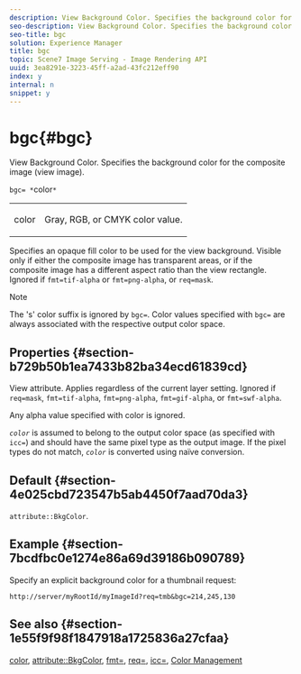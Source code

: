 ```yaml
---
description: View Background Color. Specifies the background color for the composite image (view image).
seo-description: View Background Color. Specifies the background color for the composite image (view image).
seo-title: bgc
solution: Experience Manager
title: bgc
topic: Scene7 Image Serving - Image Rendering API
uuid: 3ea8291e-3223-45ff-a2ad-43fc212eff90
index: y
internal: n
snippet: y
---
```


# bgc{#bgc}

View Background Color. Specifies the background color for the composite image (view image).

 `bgc= *`color`*`

<table id="simpletable_998CF426296945FEA48D19E33B71A17E"> 
 <tr class="strow"> 
  <td class="stentry"> <p><span class="codeph"> <span class="varname"> color</span></span> </p> </td> 
  <td class="stentry"> <p>Gray, RGB, or CMYK color value. </p></td> 
 </tr> 
</table>

Specifies an opaque fill color to be used for the view background. Visible only if either the composite image has transparent areas, or if the composite image has a different aspect ratio than the view rectangle. Ignored if `fmt=tif-alpha` or `fmt=png-alpha`, or `req=mask`.

>[!NOTE]
>
>The 's' color suffix is ignored by `bgc=`. Color values specified with `bgc=` are always associated with the respective output color space.

## Properties {#section-b729b50b1ea7433b82ba34ecd61839cd}

View attribute. Applies regardless of the current layer setting. Ignored if `req=mask`, `fmt=tif-alpha`, `fmt=png-alpha`, `fmt=gif-alpha`, or `fmt=swf-alpha`.

Any alpha value specified with color is ignored.

*`color`* is assumed to belong to the output color space (as specified with `icc=`) and should have the same pixel type as the output image. If the pixel types do not match, *`color`* is converted using naïve conversion.

## Default {#section-4e025cbd723547b5ab4450f7aad70da3}

`attribute::BkgColor`.

## Example {#section-7bcdfbc0e1274e86a69d39186b090789}

Specify an explicit background color for a thumbnail request:

`http://server/myRootId/myImageId?req=tmb&bgc=214,245,130`

## See also {#section-1e55f9f98f1847918a1725836a27cfaa}

[color](../../../../../is-api/http-ref/image-serving-api-ref/c-http-protocol-reference/c-data-types/r-is-http-color.md#reference-0fdb264a3aed4bd78451bb55311f6e93), [attribute::BkgColor](../../../../../is-api/image-catalog/image-serving-api-ref/c-image-catalog-reference/c-attributes-reference/r-bkgcolor.md#reference-ed53106ee50442d7a2dd3e1f60e6f0f8), [fmt=](../../../../../is-api/http-ref/image-serving-api-ref/c-http-protocol-reference/c-command-reference/r-is-http-fmt.md#reference-cdf10043423b45ba9fe15157fb3ae37a), [req=](../../../../../is-api/http-ref/image-serving-api-ref/c-http-protocol-reference/c-command-reference/r-req/r-req.md#reference-907cdb4a97034db7ad94695f25552e76), [icc=](../../../../../is-api/http-ref/image-serving-api-ref/c-http-protocol-reference/c-command-reference/r-icc.md#reference-182b5679e21e4df3b4d330535a5a7517), [Color Management](../../../../../is-api/http-ref/image-serving-api-ref/c-http-protocol-reference/c-syntax-and-features/r-color-management.md#reference-c7e4a72d589145189f7e4bcb6b4544d7) 
